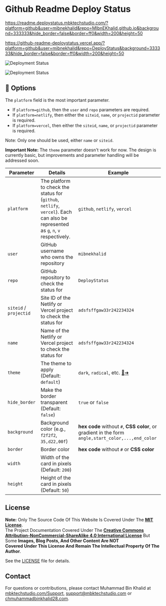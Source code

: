 # Github Readme Deploy Status





https://readme.deploystatus.mbktechstudio.com/?platform=github&user=mibnekhalid&repo=MIbnEKhalid.github.io&background=333333&hide_border=false&border=ff0&width=200&height=50

https://github-readme-deploystatus.vercel.app/?platform=github&user=mibnekhalid&repo=DeployStatus&background=333333&hide_border=false&border=ff0&width=200&height=50

![Deployment Status](https://readme.deploystatus.mbktechstudio.com/?platform=github&user=mibnekhalid&repo=MIbnEKhalid.github.io&background=333333&hide_border=false&border=ff0&width=200&height=50)

![Deployment Status](https://github-readme-deploystatus.vercel.app/?platform=github&user=mibnekhalid&repo=DeployStatus&background=333333&hide_border=false&border=ff0&width=200&height=50)


## 🔧 Options

The `platform` field is the most important parameter.

- If `platform=github`, then the `user` and `repo` parameters are required.
- If `platform=netlify`, then either the `siteid`, `name`, or `projectid` parameter is required.
- If `platform=vercel`, then either the `siteid`, `name`, or `projectid` parameter is required.

Note: Only one should be used, either `name` or `siteid`.

**Important Note:** The `theme` parameter doesn't work for now. The design is currently basic, but improvements and parameter handling will be addressed soon.

| Parameter       | Details                                                                 | Example                                                                                          |
|-----------------|-------------------------------------------------------------------------|--------------------------------------------------------------------------------------------------|
| `platform`      | The platform to check the status for (`github`, `netlify`, `vercel`). Each can also be represented as `g`, `n`, `v` respectively. | `github`, `netlify`, `vercel`                                                                    |
| `user`          | GitHub username who owns the repository                                | `mibnekhalid`                                                                                    |
| `repo`          | GitHub repository to check the status for                              | `DeployStatus`                                                                                   |
| `siteid` / `projectid`       | Site ID of the Netlify or Vercel project to check the status for        | `adsfsffgaw33r242234324`                                                                         |
| `name`          | Name of the Netlify or Vercel project to check the status for           | `adsfsffgaw33r242234324`                                                                         |
| `theme`         | The theme to apply (Default: `default`)                                 | `dark`, `radical`, etc. [🎨➜](./docs/themes.md)                                                   |
| `hide_border`   | Make the border transparent (Default: `false`)                          | `true` or `false`                                                                                |
| `background`    | Background color (e.g., `f2f2f2`, `35,d22,00f`)                         | **hex code** without `#`, **CSS color**, or gradient in the form `angle,start_color,...,end_color` |
| `border`        | Border color                                                            | **hex code** without `#` or **CSS color**                                                        |
| `width`         | Width of the card in pixels (Default: `200`)                            |                                                                                                  |
| `height`        | Height of the card in pixels (Default: `50`)                            |                                                                                                  |


## License
 

**Note:** Only The Source Code Of This Website Is Covered Under The **[MIT License](https://opensource.org/license/mit)**.  
The Project Documentation Covered Under The **[Creative Commons Attribution-NonCommercial-ShareAlike 4.0 International License](https://creativecommons.org/licenses/by-nc-sa/4.0/)** But Some **Images, Blog Posts, And Other Content Are NOT  
Covered Under This License And Remain The Intellectual Property Of The Author**.

See the [LICENSE](LICENSE.md) file for details.
 
## Contact

For questions or contributions, please contact Muhammad Bin Khalid at [mbktechstudio.com/Support](https://mbktechstudio.com/Support/?Project=github-readme-deploystatus), [support@mbktechstudio.com](mailto:support@mbktechstudio.com) or [chmuhammadbinkhalid28.com](mailto:chmuhammadbinkhalid28.com).
